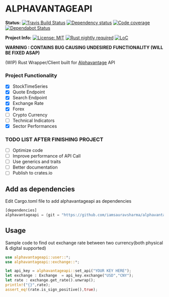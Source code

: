 # ALPHAVANTAGEAPI

**Status:**
[![Travis Build Status][build_badge]][build_link]
[![Dependency status][deps_badge]][deps_link]
[![Code coverage][codecov_badge]][codecov_link]
[![Dependabot Status][dependabot_badge]][dependabot_link]

**Project Info:**
[![License: MIT][license_badge]][license_link]
[![Rust nightly required][rust_badge]][rust_link]
[![LoC][loc_badge]][loc_link]


**WARNING : CONTAINS BUG CAUSING UNDESIRED FUNCTIONALITY (WILL BE FIXED ASAP)** 

(WIP) Rust Wrapper/Client built for [Alphavantage][alphavantage_link]  API

### Project Functionality

- [X] StockTimeSeries
- [X] Quote Endpoint
- [X] Search Endpoint
- [X] Exchange Rate
- [X] Forex
- [ ] Crypto Currency
- [ ] Technical Indicators
- [X] Sector Performances

### TODO LIST AFTER FINISHING PROJECT

- [ ] Optimize code
- [ ] Improve performance of API Call 
- [ ] Use generics and traits
- [ ] Better documentation
- [ ] Publish to crates.io

## Add as dependencies
Edit Cargo.toml file to add alphavantageapi as dependencies

```Rust
[dependencies]
alphavantageapi = {git = "https://github.com/iamsauravsharma/alphavantageapi"}
```

## Usage
Sample code to find out exchange rate between two currency(both physical & digital supported)

```Rust
use alphavantageapi::user::*;
use alphavantageapi::exchange::*;

let api_key = alphavantageapi::set_api("YOUR KEY HERE");
let exchange : Exchange  = api_key.exchange("USD","CNY");
let rate : exchange.get_rate().unwrap();
println!("{}",rate);
assert_eq!(rate.is_sign_positive(),true);
```

[build_badge]: https://travis-ci.com/iamsauravsharma/alphavantageapi.svg?branch=master
[build_link]: https://travis-ci.com/iamsauravsharma/alphavantageapi
[deps_badge]: https://deps.rs/repo/github/iamsauravsharma/alphavantageapi/status.svg
[deps_link]: https://deps.rs/repo/github/iamsauravsharma/alphavantageapi
[codecov_badge]: https://img.shields.io/codecov/c/github/iamsauravsharma/alphavantageapi.svg
[codecov_link]: https://codecov.io/gh/iamsauravsharma/alphavantageapi
[dependabot_badge]: https://api.dependabot.com/badges/status?host=github&repo=iamsauravsharma/cargo-cleaner
[dependabot_link]: https://dependabot.com
[license_badge]: https://img.shields.io/github/license/iamsauravsharma/alphavantageapi.svg
[license_link]: LICENSE
[rust_badge]: https://img.shields.io/badge/rust-nightly-blue.svg
[rust_link]: https://rustup.rs
[loc_badge]: https://tokei.rs/b1/github/iamsauravsharma/alphavantageapi
[loc_link]: https://github.com/iamsauravsharma/alphavantageapi
[alphavantage_link]: https://alphavantage.co